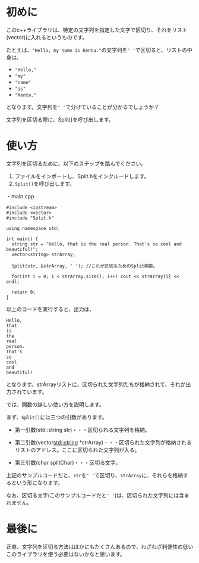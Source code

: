 # 初めに
このc++ライブラリは、特定の文字列を指定した文字で区切り、それをリスト(vector)に入れるというものです。

たとえば、`"Hello, my name is Kenta."`の文字列を`' '`で区切ると、リストの中身は、

- `"Hello,"`
- `"my"`
- `"name"`
- `"is"`
- `"Kenta."`

となります。文字列を`' '`で分けていることが分かるでしょうか？

文字列を区切る際に、Split()を呼び出します。

# 使い方
文字列を区切るために、以下のステップを踏んでください。

1. ファイルをインポートし、Split.hをインクルードします。
1. `Split()`を呼び出します。

・main.cpp

```
#include <iostream>
#include <vector>
#include "Split.h"

using namespace std;

int main() {
  string str = "Hello, that is the real person. That's so cool and beautiful!";
  vector<string> strArray;

  Split(str, &strArray, ' '); //これが区切るためのSplit関数。

  for(int i = 0; i < strArray.size(); i++) cout << strArray[i] << endl;

  return 0;
}
```

以上のコードを実行すると、出力は、

```
Hello,
that
is
the
real
person.
That's
so
cool
and
beautiful!
```

となります。strArrayリストに、区切られた文字列たちが格納されて、それが出力されています。

では、関数の詳しい使い方を説明します。

まず、`Split()`には三つの引数があります。

- 第一引数(std::string str)・・・区切られる文字列を格納。

- 第二引数(vector<std::string> *strArray)・・・区切られた文字列が格納されるリストのアドレス。ここに区切られた文字列が入る。

- 第三引数(char splitChar)・・・区切る文字。

上記のサンプルコードだと、`str`を`' '`で区切り、`strArray`に、それらを格納するという形になります。

なお、区切る文字(このサンプルコードだと`' '`)は、区切られた文字列には含まれません。

# 最後に
正直、文字列を区切る方法はほかにもたくさんあるので、わざわざ利便性の低いこのライブラリを使う必要はないかなと思います。

